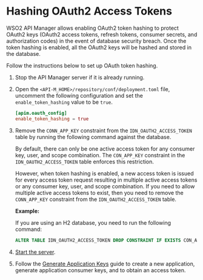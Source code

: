 # Hashing OAuth2 Access Tokens


WSO2 API Manager allows enabling OAuth2 token hashing to protect OAuth2 keys (OAuth2 access tokens, refresh tokens, consumer secrets, and authorization codes) in the event of database security breach.  Once the token hashing is enabled, all the OAuth2 keys will be hashed and stored in the database.

Follow the instructions below to set up OAuth token hashing.

1. Stop the API Manager server if it is already running.

2. Open the `<API-M_HOME>/repository/conf/deployment.toml` file, uncomment the following configuration and set the `enable_token_hashing` value to be `true`.  

    ```toml
    [apim.oauth_config]
    enable_token_hashing = true
    ```

3.  Remove the `CONN_APP_KEY` constraint from the `IDN_OAUTH2_ACCESS_TOKEN` table by running the following command against the database. 

     By default, there can only be one active access token for any consumer key, user, and scope combination. The `CON_APP_KEY` constraint in the `IDN_OAUTH2_ACCESS_TOKEN` table enforces this restriction.
             
     However, when token hashing is enabled, a new access token is issued for every access token request resulting in multiple active access tokens or any consumer key, user, and scope combination. If you need to allow multiple active access tokens to exist, then you need to remove the `CONN_APP_KEY` constraint from the `IDN_OAUTH2_ACCESS_TOKEN` table.

     **Example:**
     
     If you are using an H2 database, you need to run the following command:
    ``` sql
    ALTER TABLE IDN_OAUTH2_ACCESS_TOKEN DROP CONSTRAINT IF EXISTS CON_APP_KEY
    ```
               
4.  [Start the server]({{base_path}}/install-and-setup/install/installing-the-product/running-the-api-m/#starting-the-server). 

5.  Follow the [Generate Application Keys]({{base_path}}/consume/manage-application/generate-keys/generate-api-keys) guide to create a new application, generate application consumer keys, and to obtain an access token.
